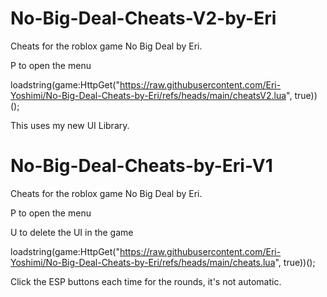 # No-Big-Deal-Cheats-V2-by-Eri
Cheats for the roblox game No Big Deal by Eri.


P to open the menu

loadstring(game:HttpGet("https://raw.githubusercontent.com/Eri-Yoshimi/No-Big-Deal-Cheats-by-Eri/refs/heads/main/cheatsV2.lua", true))();


This uses my new UI Library.


# No-Big-Deal-Cheats-by-Eri-V1
Cheats for the roblox game No Big Deal by Eri.


P to open the menu

U to delete the UI in the game

loadstring(game:HttpGet("https://raw.githubusercontent.com/Eri-Yoshimi/No-Big-Deal-Cheats-by-Eri/refs/heads/main/cheats.lua", true))();


Click the ESP buttons each time for the rounds, it's not automatic.
